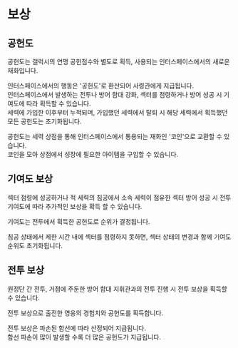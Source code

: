 # 보상

## 공헌도

공헌도는 갤럭시의 연맹 공헌점수와 별도로 획득, 사용되는 인터스페이스에서의 새로운 재화입니다.

인터스페이스에서의 행동은 '공헌도'로 환산되어 사령관에게 지급됩니다.<br>
인터스페이스에서 발생하는 전투나 방어 함대 강화, 섹터를 점령하거나 방어 성공 시 기여도에 따라 획득할 수 있습니다.<br>
세력에 가입한 이후부터 누적되며, 가입했던 세력에서 탈퇴 시 해당 세력에서 획득했던 모든 공헌도는 초기화됩니다.

공헌도는 세력 상점을 통해 인터스페이스에서 통용되는 재화인 '코인'으로 교환할 수 있습니다.<br>
코인을 모아 상점에서 성장에 필요한 아이템을 구입할 수 있습니다.


## 기여도 보상

섹터 점령에 성공하거나 적 세력의 침공에서 소속 세력이 점유한 섹터 방어 성공 시 전투 기여도에 따라 추가적인 보상을 확득 할 수 있습니다.

기여도는 전투에서 획득한 공헌도로 순위가 결정됩니다.

침공 상태에서 제한 시간 내에 섹터를 점령하지 못하면, 섹터 상태의 변경과 함께 기여도 순위도 초기화됩니다.


## 전투 보상

원정단 간 전투, 거점에 주둔한 방어 함대 지휘관과의 전투 진행 시 전투 보상을 획득할 수 있습니다.

전투 보상으로 출전한 영웅의 경험치와 공헌도를 획득합니다.

전투 보상은 파손된 함선에 따라 산정되어 지급됩니다.<br>
함선 파손이 많이 발생할 수록 더 많은 공헌도가 지급됩니다.